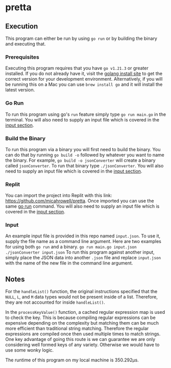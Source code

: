# pretta

## Execution

This program can either be run by using `go run` or by building the binary and executing that.

### Prerequisites
Executing this program requires that you have `go v1.21.3` or greater installed. If you do not already have it, visit the [golang install site](https://go.dev/doc/install) to get the correct version for your development environment.
Alternatively, if you will be running this on a Mac you can use `brew install go` and it will install the latest version.

### Go Run
To run this program using go's `run` feature simply type `go run main.go` in the terminal. You will also need to supply an input file which is covered in the [input section](#Input).

### Build the Binary
To run this program via a binary you will first need to build the binary. You can do that by running `go build -o` followed by whatever you want to name the binary. For example, `go build -o jsonConverter` will create a binary called `jsonConverter`. To run that binary type `./jsonConverter`. You will also need to supply an input file which is covered in the [input section](#Input).

### Replit
You can import the project into Replit with this link: https://github.com/micahrowell/pretta. Once imported you can use the same [go run](#go-run) command. You will also need to supply an input file which is covered in the [input section](#Input).

### Input
An example input file is provided in this repo named `input.json`. To use it, supply the file name as a command line argument. Here are two examples for using both `go run` and a binary.
`go run main.go input.json`
`./jsonConverter input.json`
To run this program against another input, simply place the JSON data into another `.json` file and replace `input.json` with the name of the new file in the command line argument.

## Notes
For the `handleList()` function, the original instructions specified that the `NULL`, `L`, and `M` data types would not be present inside of a list. Therefore, they are not accounted for inside `handleList()`.

In the `processKeyValue()` function, a cached regular expression map is used to check the key. This is because compiling regular expressions can be expensive depending on the complexity but matching them can be much more efficient than traditional string matching. Therefore the regular expressions are compiled once then used multiple times to match strings. One key advantage of going this route is we can guarantee we are only considering well formed keys of any variety. Otherwise we would have to use some wonky logic.

The runtime of this program on my local machine is 350.292µs.